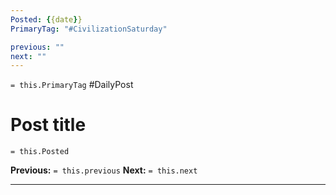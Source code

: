 ```yaml
---
Posted: {{date}}
PrimaryTag: "#CivilizationSaturday"

previous: ""
next: ""
---
```

`= this.PrimaryTag` #DailyPost 
# Post title
`= this.Posted`

**Previous:** `= this.previous`
**Next:** `= this.next`

---

